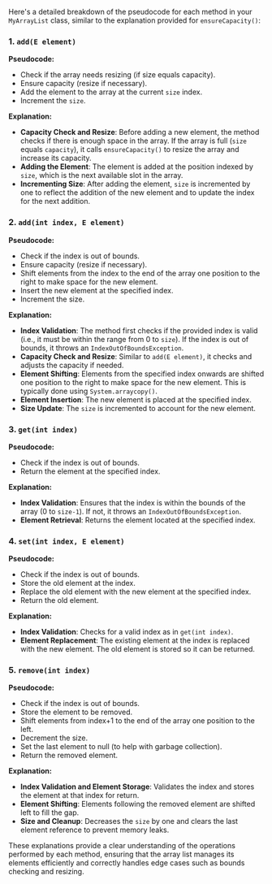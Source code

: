 Here's a detailed breakdown of the pseudocode for each method in your `MyArrayList` class, similar to the explanation provided for `ensureCapacity()`:

### 1. `add(E element)`

**Pseudocode:**
- Check if the array needs resizing (if size equals capacity).
- Ensure capacity (resize if necessary).
- Add the element to the array at the current `size` index.
- Increment the `size`.

**Explanation:**
- **Capacity Check and Resize**: Before adding a new element, the method checks if there is enough space in the array. If the array is full (`size` equals `capacity`), it calls `ensureCapacity()` to resize the array and increase its capacity.
- **Adding the Element**: The element is added at the position indexed by `size`, which is the next available slot in the array.
- **Incrementing Size**: After adding the element, `size` is incremented by one to reflect the addition of the new element and to update the index for the next addition.

### 2. `add(int index, E element)`

**Pseudocode:**
- Check if the index is out of bounds.
- Ensure capacity (resize if necessary).
- Shift elements from the index to the end of the array one position to the right to make space for the new element.
- Insert the new element at the specified index.
- Increment the size.

**Explanation:**
- **Index Validation**: The method first checks if the provided index is valid (i.e., it must be within the range from 0 to `size`). If the index is out of bounds, it throws an `IndexOutOfBoundsException`.
- **Capacity Check and Resize**: Similar to `add(E element)`, it checks and adjusts the capacity if needed.
- **Element Shifting**: Elements from the specified index onwards are shifted one position to the right to make space for the new element. This is typically done using `System.arraycopy()`.
- **Element Insertion**: The new element is placed at the specified index.
- **Size Update**: The `size` is incremented to account for the new element.

### 3. `get(int index)`

**Pseudocode:**
- Check if the index is out of bounds.
- Return the element at the specified index.

**Explanation:**
- **Index Validation**: Ensures that the index is within the bounds of the array (0 to `size-1`). If not, it throws an `IndexOutOfBoundsException`.
- **Element Retrieval**: Returns the element located at the specified index.

### 4. `set(int index, E element)`

**Pseudocode:**
- Check if the index is out of bounds.
- Store the old element at the index.
- Replace the old element with the new element at the specified index.
- Return the old element.

**Explanation:**
- **Index Validation**: Checks for a valid index as in `get(int index)`.
- **Element Replacement**: The existing element at the index is replaced with the new element. The old element is stored so it can be returned.

### 5. `remove(int index)`

**Pseudocode:**
- Check if the index is out of bounds.
- Store the element to be removed.
- Shift elements from index+1 to the end of the array one position to the left.
- Decrement the size.
- Set the last element to null (to help with garbage collection).
- Return the removed element.

**Explanation:**
- **Index Validation and Element Storage**: Validates the index and stores the element at that index for return.
- **Element Shifting**: Elements following the removed element are shifted left to fill the gap.
- **Size and Cleanup**: Decreases the `size` by one and clears the last element reference to prevent memory leaks.

These explanations provide a clear understanding of the operations performed by each method, ensuring that the array list manages its elements efficiently and correctly handles edge cases such as bounds checking and resizing.